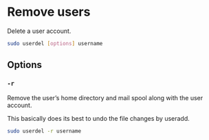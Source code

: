 # Remove users

Delete a user account.

```sh
sudo userdel [options] username
```

## Options

### `-r`

Remove the user’s home directory and mail spool along with the user account.

This basically does its best to undo the file changes by useradd.

```sh
sudo userdel -r username
```

